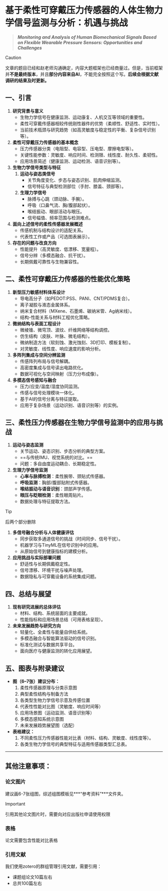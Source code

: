 # 基于柔性可穿戴压力传感器的人体生物力学信号监测与分析：机遇与挑战

> ***Monitoring and Analysis of Human Biomechanical Signals Based on Flexible Wearable Pressure Sensors: Opportunities and Challenges***

> [!CAUTION]
>
> 文章的题目已经和赵老师沟通确定，内容大题框架也已经商量过。但是，当前框架并**不是最终版本**，并且**部分内容来自AI**，不能完全按照这个写。**后续会根据文献调研的结果及时更新。**

## 一、引言

1. **研究背景与意义**
   - 生物力学信号在健康监测、运动康复、人机交互等领域的重要性。
   - 柔性可穿戴传感器相较传统刚性器件的优势（柔顺性、舒适性、实时性）。
   - 当前技术瓶颈与研究趋势（如高灵敏度与稳定性的平衡、复杂信号识别等）。
2. **柔性可穿戴压力传感器的基本概念**
   - 压力传感器分类（电阻型、电容型、压电型、摩擦电型等）。
   - 关键性能参数：灵敏度、响应时间、检测限、线性度、耐久性、柔韧性。
   - 应用场景简述（健康监测、运动检测、语音识别等）。
3. **生物力学信号类型与特征**
   1. **运动与姿态类信号**
      - 关节角度变化、步态与姿态识别、肌肉伸缩监测。
      - 信号特征与典型检测部位（手肘、膝盖、颈部等）。
   2. **生理力学信号**
      - 脉搏与心跳（颈动脉、手腕）。
      - 呼吸（口鼻气流、胸/腹部起伏）。
      - 喉结振动、眼部活动与眼压。
      - 信号幅值、频率范围与检测难点。
4. **面向上述信号的柔性传感器发展概述**
   - 传感机制与结构设计的适配关系。
   - 代表性工作或产品（可选图表展示）。
5. **存在的问题与改良方向**
   - 性能提升（高灵敏度、低漂移、宽量程）。
   - 信号分辨（多模态融合、抗干扰）。
   - 长期佩戴可靠性与生物兼容性。

## 二、柔性可穿戴压力传感器的性能优化策略

1. **新型压力敏感材料体系设计**
   - 导电高分子（如PEDOT:PSS、PANI、CNT/PDMS复合）。
   - 离子凝胶与液态金属体系。
   - 纳米复合材料（MXene、石墨烯、碳纳米管、Ag纳米线）。
   - 结构-性能关系与材料工程优化策略。
2. **微纳结构与表面工程设计**
   - 微棱锥、微穹顶、波纹、纤维网络等结构调控。
   - 仿生结构（皮肤、叶脉、微毛结构）。
   - 微纳制造方法（软刻蚀、激光蚀刻、3D打印、模板复制）。
   - 对灵敏度、线性度、响应速度的影响分析。
3. **多阵列集成与空间分辨监测**
   - 传感阵列布局与信号解耦。
   - 高密度集成与信号读出电路优化。
   - 数据可视化与空间映射（压力分布成像）。
4. **多模态信号感知与融合**
   - 压力/应变/温度/湿度协同监测。
   - 传感与信号处理模块一体化。
   - 基于AI的信号分离与特征提取。
   - 应用于复杂场景（运动识别、语音识别等）的实例。

## 三、柔性压力传感器在生物力学信号监测中的应用与挑战

1. **运动与姿态监测**
   - 关节运动、姿态识别、步态分析的典型方案。
   - ==与传统IMU、视觉系统的对比。==
   - 问题：多自由度运动耦合、长期稳定性。
2. **生理力学信号监测**
   - **心率与脉搏检测**：柔性腕带、颈贴式传感器。
   - **呼吸监测**：胸部/腹部贴附式传感器。
   - **喉结振动与语音识别**：颈部声学传感。
   - **眼压与眨眼检测**：柔性眼周贴片。
   - 数据处理与特征提取方法。

> [!tip]
>
> 后两个部分删除

1. **多信号融合分析与人体健康评估**
   - 同步获取多通道信号的挑战（时间同步、信号干扰）。
   - 机器学习与TinyML在信号识别中的应用。
   - 从原始信号到健康指标的建模分析。
2. **应用挑战与实际部署问题**
   - 舒适性与长期佩戴稳定性。
   - 信号漂移、环境干扰与噪声处理。
   - 数据隐私与可穿戴设备的系统集成问题。

## 四、总结与展望

1. **现有研究进展的总体评估**
   - 材料、结构、系统层面的主要成就。
   - 性能指标和应用场景总结（可用表格呈现）。
2. **未来发展趋势与研究方向**
   - 轻量化、全柔性与能量自供给系统。
   - 多模态融合与智能算法驱动的信号识别。
   - 标准化测试与数据共享平台。
   - 面向医疗与健康监测的转化应用展望。

## 五、图表与附录建议

- **图（6–7张）建议分布：**
  1. 柔性传感器原理与分类示意图
  2. 典型柔性结构与制备方法
  3. 各类型生物力学信号示意及传感位置
  4. 代表性性能对比图（灵敏度、响应时间等）
  5. 应用场景图（运动监测、语音识别等）
  6. 多模态感知系统示意图
  7. 未来发展趋势展望图（选配）
- **表格建议：**
  1. 不同柔性压力传感器性能对比表（材料、结构、灵敏度、线性度等）。
  2. 各类生物力学信号的典型特征与适用传感器类型汇总表。



---

## 其他注意事项：

### 论文图片

建议画6-7张组图，综述组图模板见***“参考资料”***文件夹。

> [!important]
>
> 引用其他论文图片时，需要向对应出版社申请使用权限

### 表格

论文需要包含性能对比表格

### 引用文献

我们使用zotero的群组管理引用文献，需要引用：

- 课题组论文10篇左右
- 总共100篇左右



